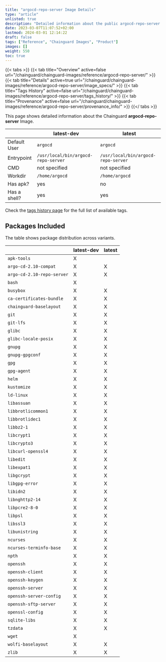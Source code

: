 ```yaml
---
title: "argocd-repo-server Image Details"
type: "article"
unlisted: true
description: "Detailed information about the public argocd-repo-server Chainguard Image."
date: 2023-03-07T11:07:52+02:00
lastmod: 2024-03-01 12:14:22
draft: false
tags: ["Reference", "Chainguard Images", "Product"]
images: []
weight: 550
toc: true
---
```


{{< tabs >}}
{{< tab title="Overview" active=false url="/chainguard/chainguard-images/reference/argocd-repo-server/" >}}
{{< tab title="Details" active=true url="/chainguard/chainguard-images/reference/argocd-repo-server/image_specs/" >}}
{{< tab title="Tags History" active=false url="/chainguard/chainguard-images/reference/argocd-repo-server/tags_history/" >}}
{{< tab title="Provenance" active=false url="/chainguard/chainguard-images/reference/argocd-repo-server/provenance_info/" >}}
{{</ tabs >}}

This page shows detailed information about the Chainguard **argocd-repo-server** Image.

|              | latest-dev                          | latest                              |
|--------------|-------------------------------------|-------------------------------------|
| Default User | `argocd`                            | `argocd`                            |
| Entrypoint   | `/usr/local/bin/argocd-repo-server` | `/usr/local/bin/argocd-repo-server` |
| CMD          | not specified                       | not specified                       |
| Workdir      | `/home/argocd`                      | `/home/argocd`                      |
| Has apk?     | yes                                 | no                                  |
| Has a shell? | yes                                 | yes                                 |

Check the [tags history page](/chainguard/chainguard-images/reference/argocd-repo-server/tags_history/) for the full list of available tags.

## Packages Included
The table shows package distribution across variants.

|                            | latest-dev | latest |
|----------------------------|------------|--------|
| `apk-tools`                | X          |        |
| `argo-cd-2.10-compat`      | X          | X      |
| `argo-cd-2.10-repo-server` | X          | X      |
| `bash`                     | X          |        |
| `busybox`                  | X          | X      |
| `ca-certificates-bundle`   | X          | X      |
| `chainguard-baselayout`    | X          | X      |
| `git`                      | X          | X      |
| `git-lfs`                  | X          | X      |
| `glibc`                    | X          | X      |
| `glibc-locale-posix`       | X          | X      |
| `gnupg`                    | X          | X      |
| `gnupg-gpgconf`            | X          | X      |
| `gpg`                      | X          | X      |
| `gpg-agent`                | X          | X      |
| `helm`                     | X          | X      |
| `kustomize`                | X          | X      |
| `ld-linux`                 | X          | X      |
| `libassuan`                | X          | X      |
| `libbrotlicommon1`         | X          | X      |
| `libbrotlidec1`            | X          | X      |
| `libbz2-1`                 | X          | X      |
| `libcrypt1`                | X          | X      |
| `libcrypto3`               | X          | X      |
| `libcurl-openssl4`         | X          | X      |
| `libedit`                  | X          | X      |
| `libexpat1`                | X          | X      |
| `libgcrypt`                | X          | X      |
| `libgpg-error`             | X          | X      |
| `libidn2`                  | X          | X      |
| `libnghttp2-14`            | X          | X      |
| `libpcre2-8-0`             | X          | X      |
| `libpsl`                   | X          | X      |
| `libssl3`                  | X          | X      |
| `libunistring`             | X          | X      |
| `ncurses`                  | X          | X      |
| `ncurses-terminfo-base`    | X          | X      |
| `npth`                     | X          | X      |
| `openssh`                  | X          | X      |
| `openssh-client`           | X          | X      |
| `openssh-keygen`           | X          | X      |
| `openssh-server`           | X          | X      |
| `openssh-server-config`    | X          | X      |
| `openssh-sftp-server`      | X          | X      |
| `openssl-config`           | X          | X      |
| `sqlite-libs`              | X          | X      |
| `tzdata`                   | X          | X      |
| `wget`                     | X          |        |
| `wolfi-baselayout`         | X          | X      |
| `zlib`                     | X          | X      |

